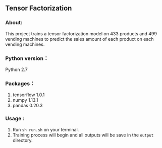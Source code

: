 ## Tensor Factorization

### About:
This project trains a tensor factorization model on 433 products and 499 vending machines to predict the sales amount of each product on each vending machines. 

### Python version：
Python 2.7

### Packages：
1. tensorflow 1.0.1
2. numpy 1.13.1
3. pandas 0.20.3

### Usage :
1. Run `sh run.sh` on your terminal.
2. Training process will begin and all outputs will be save in the `output` directory.
